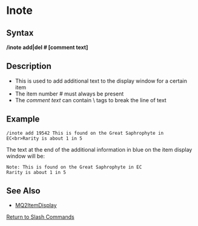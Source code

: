 # Inote

## Syntax

**/inote add\|del \# \[comment text\]**

## Description

* This is used to add additional text to the display window for a certain item
* The item number \# must always be present
* The _comment text_ can contain \  tags to break the line of text

## Example

```text
/inote add 19542 This is found on the Great Saphrophyte in EC<br>Rarity is about 1 in 5
```

The text at the end of the additional information in blue on the item display window will be:

```text
Note: This is found on the Great Saphrophyte in EC
Rarity is about 1 in 5
```

## See Also

* [MQ2ItemDisplay](../../plugins/core-plugins/mq2itemdisplay.md)

[Return to Slash Commands](./)

